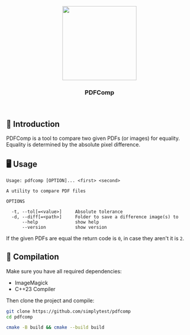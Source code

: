 <div align="center">
<img src="https://avatars.githubusercontent.com/u/49808127?s=200&v=4" width="200">

### PDFComp

</div>

<br/>

## 👋 Introduction

PDFComp is a tool to compare two given PDFs (or images) for equality. 
Equality is determined by the absolute pixel difference.

## 🖥️ Usage

```
Usage: pdfcomp [OPTION]... <first> <second> 

A utility to compare PDF files

OPTIONS

  -t, --tol[=<value>]     Absolute tolerance
  -d, --diff[=<path>]     Folder to save a difference image(s) to
      --help              show help
      --version           show version
```

If the given PDFs are equal the return code is `0`, in case they aren't it is `2`.

## 🧰 Compilation

Make sure you have all required dependencies:

* ImageMagick
* C++23 Compiler

Then clone the project and compile:

```sh
git clone https://github.com/simplytest/pdfcomp
cd pdfcomp

cmake -B build && cmake --build build
```
